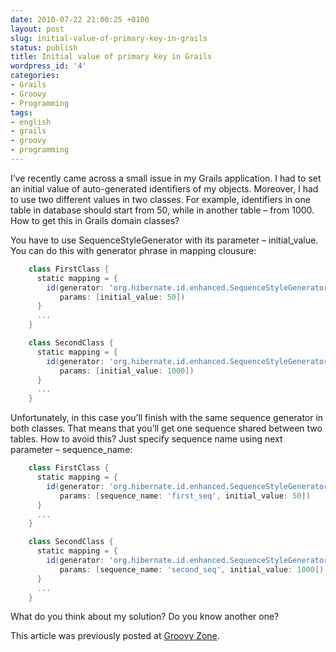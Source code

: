 ```yaml
---
date: 2010-07-22 21:00:25 +0100
layout: post
slug: initial-value-of-primary-key-in-grails
status: publish
title: Initial value of primary key in Grails
wordpress_id: '4'
categories:
- Grails
- Groovy
- Programming
tags:
- english
- grails
- groovy
- programming
---
```


I’ve recently came across a small issue in my Grails application. I had to set an initial value of auto-generated identifiers of my objects. Moreover, I had to use two different values in two classes. For example, identifiers in one table in database should start from 50, while in another table – from 1000. How to get this in Grails domain classes?




You have to use SequenceStyleGenerator with its parameter – initial_value. You can do this with generator phrase in mapping clousure:





```groovy
    class FirstClass {
      static mapping = {
        id(generator: 'org.hibernate.id.enhanced.SequenceStyleGenerator',
           params: [initial_value: 50])
      }
      ...
    }

    class SecondClass {
      static mapping = {
        id(generator: 'org.hibernate.id.enhanced.SequenceStyleGenerator',
           params: [initial_value: 1000])
      }
      ...
    }
```




Unfortunately, in this case you’ll finish with the same sequence generator in both classes. That means that you’ll get one sequence shared between two tables. How to avoid this? Just specify sequence name using next parameter – sequence_name:




```groovy
    class FirstClass {
      static mapping = {
        id(generator: 'org.hibernate.id.enhanced.SequenceStyleGenerator',
           params: [sequence_name: 'first_seq', initial_value: 50])
      }
      ...
    }

    class SecondClass {
      static mapping = {
        id(generator: 'org.hibernate.id.enhanced.SequenceStyleGenerator',
           params: [sequence_name: 'second_seq', initial_value: 1000])
      }
      ...
    }
```




What do you think about my solution? Do you know another one?




This article was previously posted at [Groovy Zone](http://groovy.dzone.com/tips/initial-value-primary-key).
